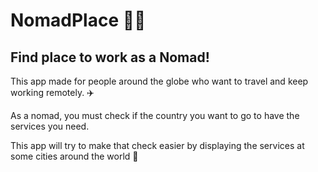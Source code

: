 # NomadPlace 👨‍💻

## Find place to work as a Nomad!

This app made for people around the globe who want to travel and keep working remotely. :airplane:

As a nomad, you must check if the country you want to go to have the services you need.

This app will try to make that check easier by displaying the services at some cities around the world 🥳
